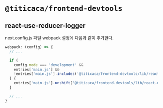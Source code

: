 # `@titicaca/frontend-devtools`

## react-use-reducer-logger

next.config.js 파일 webpack 설정에 다음과 같이 추가한다.

```js
webpack: (config) => {
  // ...

  if (
    config.mode === 'development' &&
    entries['main.js'] &&
    !entries['main.js'].includes('@titicaca/frontend-devtools/lib/react-use-reducer-logger')
  ) {
    entries['main.js'].unshift('@titicaca/frontend-devtools/lib/react-use-reducer-logger')
  }

  // ...
}
```
